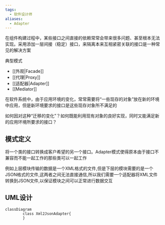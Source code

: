 ```yaml
---
tags:
  - 软件设计师
aliases:
  - Adapter
---
```






在组件构建过程中，某些接口之间直接的依赖常常会带来很多问题、甚至根本无法实现。采用添加一层间接（稳定）接口，来隔离本来互相紧密关联的接口是一种常见的解决方案

典型模式

- [[外观|Facade]]
- [[代理|Proxy]]
- [[适配器|Adapter]]
- [[Mediator]]



在软件系统中，由于应用环境的变化，常常需要将“一些现存的对象”放在新的环境中应用，但是新环境要求的接口是这些现存对象所不满足的

如何因对这种“迁移的变化”？如何既能利用现有对象的良好实现，同时又能满足新的应用环境所要求的接口？



## 模式定义

将一个类的接口转换成客户希望的另一个接口。Adapter模式使得原本由于接口不兼容而不能一起工作的那些类可以一起工作

例如上层模块传输的数据是一个XML格式的文件,但是下层的模块需要的是一个JSON格式的文件,这两者之间无法直接通信,所以我们需要一个适配器将XML文件转换到JSON文件,以保证模块之间可以正常进行数据交互



## UML设计

```mermaid
classDiagram
        class Xml2JsonAdapter{
        }

```


